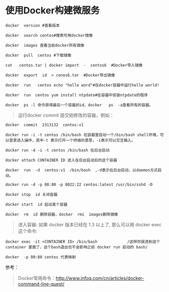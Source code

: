 # 使用Docker构建微服务
```shell
docker  version #查看版本
```
```shell
docker  search centos#搜索可用docker镜像
```
```shell
docker  images 查看当前docker所有镜像
```
```shell
docker  pull  centos #下载镜像
```
```shell
cat   centos.tar | docker import  -  centos6  #Docker导入镜像
```
```shell
docker  export  id  > cenos6.tar  #Docker导出镜像
```
```shell
docker  run   centos echo "hello word"#在docker容器中运行hello world!
```
```shell
docker  run  centos yum install ntpdate#在容器中安装ntpdate的程序
```
```shell
docker  ps -l 命令获得最后一个容器的id，docker   ps  -a查看所有的容器。
```

>运行docker commit 提交刚修改的容器，例如：

```shell
docker  commit  2313132  centos:v1
```
```shell
docker run -i -t centos /bin/bash 在容器里启动一个/bin/bash shell环境，可以登录进入操作，其中-t 表示打开一个终端的意思，-i表示可以交互输入。
```
```shell
docker run -d -i -t centos /bin/bash 在后台启动
```
```shell
docker attach CONTAINER ID 进入在后台启动后的这个容器
```
```shell
docker  run  -d  centos:v1  /bin/bash  ,-d表示在后台启动，以daemon方式启动。
```
```shell
docker run -d -p 80:80 -p 8022:22 centos:latest /usr/bin/sshd -D
```
```shell
docker stop  id 关闭容器
```
```shell
docker start  id 启动某个容器
```
```shell
docker  rm  id 删除容器，docker  rmi  images删除镜像
```

>进入容器:
>如果 docker 版本已经在 1.3 以上了, 那么可以用 docker exec 这个命令:

```shell
docker exec -it <CONTAINER ID> /bin/bash             /这样你就进到这个container 里面了，这个bash退出也不会影响之前 docker run 启动的 bash/
```
```shell
docker  -p 80:80 centos 代表映射 
```

参考：

> Docker常用命令：http://www.infoq.com/cn/articles/docker-command-line-quest/
